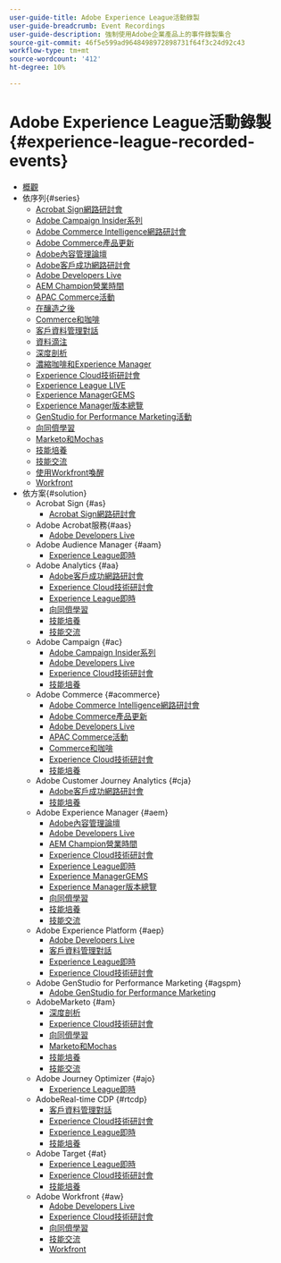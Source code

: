 ```yaml
---
user-guide-title: Adobe Experience League活動錄製
user-guide-breadcrumb: Event Recordings
user-guide-description: 強制使用Adobe企業產品上的事件錄製集合
source-git-commit: 46f5e599ad9648498972898731f64f3c24d92c43
workflow-type: tm+mt
source-wordcount: '412'
ht-degree: 10%

---
```



# Adobe Experience League活動錄製 {#experience-league-recorded-events}

+ [概觀](overview.md)
+ 依序列{#series}
   + [Acrobat Sign網路研討會](https://experienceleague.adobe.com/docs/events/acrobat-sign-webinars/overview.html)
   + [Adobe Campaign Insider系列](https://experienceleague.adobe.com/docs/events/adobe-campaign-insider-recordings/overview.html)
   + [Adobe Commerce Intelligence網路研討會](https://experienceleague.adobe.com/docs/events/mbi-webinars-recordings/overview.html)
   + [Adobe Commerce產品更新](https://experienceleague.adobe.com/docs/events/adobe-commerce-product-update-recordings/overview.html)
   + [Adobe內容管理論壇](https://experienceleague.adobe.com/docs/events/adobe-content-management-forum-recordings/overview.html)
   + [Adobe客戶成功網路研討會](https://experienceleague.adobe.com/docs/events/adobe-customer-success-webinar-recordings/overview.html)
   + [Adobe Developers Live](https://experienceleague.adobe.com/docs/events/adobe-developers-live-recordings/overview.html)
   + [AEM Champion營業時間](https://experienceleague.adobe.com/docs/events/aem-champion-office-hours/overview.html)
   + [APAC Commerce活動](https://experienceleague.adobe.com/docs/events/apac-commerce-recordings/overview.html)
   + [在釀造之後](https://experienceleague.adobe.com/docs/events/deep-dives-recordings/overview.html)
   + [Commerce和咖啡](https://experienceleague.adobe.com/docs/events/commerce-and-coffee-recordings/overview.html)
   + [客戶資料管理對話](https://experienceleague.adobe.com/docs/events/customer-data-management-voices-recordings/overview.html?lang=zh-Hant)
   + [資料滴注](https://experienceleague.adobe.com/docs/events/deep-dives-recordings/overview.html)
   + [深度剖析](https://experienceleague.adobe.com/docs/events/deep-dives-recordings/overview.html)
   + [濃縮咖啡和Experience Manager](https://experienceleague.adobe.com/docs/events/deep-dives-recordings/overview.html)
   + [Experience Cloud技術研討會](https://experienceleague.adobe.com/docs/events/tech-sessions/overview.html)
   + [Experience League LIVE](https://experienceleague.adobe.com/docs/events/experience-league-live-recordings/overview.html)
   + [Experience ManagerGEMS](https://experienceleague.adobe.com/docs/events/experience-manager-gems-recordings/overview.html)
   + [Experience Manager版本總覽](https://experienceleague.adobe.com/docs/events/aemcs-release-update-recordings/overview.html?lang=zh-Hant)
   + [GenStudio for Performance Marketing活動](https://experienceleague.adobe.com/docs/events/genstudio-for-performance-marketing-events/overview.html)
   + [向同儕學習](https://experienceleague.adobe.com/docs/events/learn-from-your-peers-recordings/overview.html)
   + [Marketo和Mochas](https://experienceleague.adobe.com/docs/events/marketo-and-mochas-recordings/overview.html)
   + [技能培養](https://experienceleague.adobe.com/docs/events/skill-builder-recordings/overview.html)
   + [技能交流](https://experienceleague.adobe.com/docs/events/the-skill-exchange-recordings/overview.html)
   + [使用Workfront喚醒](https://experienceleague.adobe.com/docs/events/deep-dives-recordings/overview.html)
   + [Workfront](https://experienceleague.adobe.com/docs/events/workfront-recordings/overview.html)
+ 依方案{#solution}
   + Acrobat Sign {#as}
      + [Acrobat Sign網路研討會](https://experienceleague.adobe.com/docs/events/acrobat-sign-webinars/overview.html)
   + Adobe Acrobat服務{#aas}
      + [Adobe Developers Live](https://experienceleague.adobe.com/docs/events/adobe-developers-live-recordings/overview.html)
   + Adobe Audience Manager {#aam}
      + [Experience League即時](https://experienceleague.adobe.com/docs/events/experience-league-live-recordings/overview.html)
   + Adobe Analytics {#aa}
      + [Adobe客戶成功網路研討會](https://experienceleague.adobe.com/docs/events/adobe-customer-success-webinar-recordings/overview.html)
      + [Experience Cloud技術研討會](https://experienceleague.adobe.com/docs/events/tech-sessions/overview.html)
      + [Experience League即時](https://experienceleague.adobe.com/docs/events/experience-league-live-recordings/overview.html)
      + [向同儕學習](https://experienceleague.adobe.com/docs/events/learn-from-your-peers-recordings/overview.html)
      + [技能培養](https://experienceleague.adobe.com/docs/events/skill-builder-recordings/overview.html)
      + [技能交流](https://experienceleague.adobe.com/docs/events/the-skill-exchange-recordings/overview.html)
   + Adobe Campaign {#ac}
      + [Adobe Campaign Insider系列](https://experienceleague.adobe.com/docs/events/adobe-campaign-insider-recordings/overview.html)
      + [Adobe Developers Live](https://experienceleague.adobe.com/docs/events/adobe-developers-live-recordings/overview.html)
      + [Experience Cloud技術研討會](https://experienceleague.adobe.com/docs/events/tech-sessions/overview.html)
      + [技能培養](https://experienceleague.adobe.com/docs/events/skill-builder-recordings/overview.html)
   + Adobe Commerce {#acommerce}
      + [Adobe Commerce Intelligence網路研討會](https://experienceleague.adobe.com/docs/events/mbi-webinars-recordings/overview.html)
      + [Adobe Commerce產品更新](https://experienceleague.adobe.com/docs/events/adobe-commerce-product-update-recordings/overview.html)
      + [Adobe Developers Live](https://experienceleague.adobe.com/docs/events/adobe-developers-live-recordings/overview.html)
      + [APAC Commerce活動](https://experienceleague.adobe.com/docs/events/apac-commerce-recordings/overview.html)
      + [Commerce和咖啡](https://experienceleague.adobe.com/docs/events/commerce-and-coffee-recordings/overview.html)
      + [Experience Cloud技術研討會](https://experienceleague.adobe.com/docs/events/tech-sessions/overview.html)
      + [技能培養](https://experienceleague.adobe.com/docs/events/skill-builder-recordings/overview.html)
   + Adobe Customer Journey Analytics {#cja}
      + [Adobe客戶成功網路研討會](https://experienceleague.adobe.com/docs/events/adobe-customer-success-webinar-recordings/overview.html)
      + [技能培養](https://experienceleague.adobe.com/docs/events/skill-builder-recordings/overview.html)
   + Adobe Experience Manager {#aem}
      + [Adobe內容管理論壇](https://experienceleague.adobe.com/docs/events/adobe-content-management-forum-recordings/overview.html)
      + [Adobe Developers Live](https://experienceleague.adobe.com/docs/events/adobe-developers-live-recordings/overview.html)
      + [AEM Champion營業時間](https://experienceleague.adobe.com/docs/events/aem-champion-office-hours/overview.html)
      + [Experience Cloud技術研討會](https://experienceleague.adobe.com/docs/events/tech-sessions/overview.html)
      + [Experience League即時](https://experienceleague.adobe.com/docs/events/experience-league-live-recordings/overview.html)
      + [Experience ManagerGEMS](https://experienceleague.adobe.com/docs/events/experience-manager-gems-recordings/overview.html)
      + [Experience Manager版本總覽](https://experienceleague.adobe.com/docs/events/aemcs-release-update-recordings/overview.html?lang=zh-Hant)
      + [向同儕學習](https://experienceleague.adobe.com/docs/events/learn-from-your-peers-recordings/overview.html)
      + [技能培養](https://experienceleague.adobe.com/docs/events/skill-builder-recordings/overview.html)
      + [技能交流](https://experienceleague.adobe.com/docs/events/the-skill-exchange-recordings/overview.html)
   + Adobe Experience Platform {#aep}
      + [Adobe Developers Live](https://experienceleague.adobe.com/docs/events/adobe-developers-live-recordings/overview.html)
      + [客戶資料管理對話](https://experienceleague.adobe.com/docs/events/customer-data-management-voices-recordings/overview.html?lang=zh-Hant)
      + [Experience League即時](https://experienceleague.adobe.com/docs/events/experience-league-live-recordings/overview.html)
      + [Experience Cloud技術研討會](https://experienceleague.adobe.com/docs/events/tech-sessions/overview.html)
   + Adobe GenStudio for Performance Marketing {#agspm}
      + [Adobe GenStudio for Performance Marketing](https://experienceleague.adobe.com/docs/events/genstudio-for-performance-marketing-events/overview.html)
   + AdobeMarketo {#am}
      + [深度剖析](https://experienceleague.adobe.com/docs/events/deep-dives-recordings/overview.html)
      + [Experience Cloud技術研討會](https://experienceleague.adobe.com/docs/events/tech-sessions/overview.html)
      + [向同儕學習](https://experienceleague.adobe.com/docs/events/learn-from-your-peers-recordings/overview.html)
      + [Marketo和Mochas](https://experienceleague.adobe.com/docs/events/marketo-and-mochas-recordings/overview.html)
      + [技能培養](https://experienceleague.adobe.com/docs/events/skill-builder-recordings/overview.html)
      + [技能交流](https://experienceleague.adobe.com/docs/events/the-skill-exchange-recordings/overview.html)
   + Adobe Journey Optimizer {#ajo}
      + [Experience League即時](https://experienceleague.adobe.com/docs/events/experience-league-live-recordings/overview.html)
   + AdobeReal-time CDP {#rtcdp}
      + [客戶資料管理對話](https://experienceleague.adobe.com/docs/events/customer-data-management-voices-recordings/overview.html?lang=zh-Hant)
      + [Experience Cloud技術研討會](https://experienceleague.adobe.com/docs/events/tech-sessions/overview.html)
      + [Experience League即時](https://experienceleague.adobe.com/docs/events/experience-league-live-recordings/overview.html)
      + [技能培養](https://experienceleague.adobe.com/docs/events/skill-builder-recordings/overview.html)
   + Adobe Target {#at}
      + [Experience League即時](https://experienceleague.adobe.com/docs/events/experience-league-live-recordings/overview.html)
      + [Experience Cloud技術研討會](https://experienceleague.adobe.com/docs/events/tech-sessions/overview.html)
      + [技能培養](https://experienceleague.adobe.com/docs/events/skill-builder-recordings/overview.html)
   + Adobe Workfront {#aw}
      + [Adobe Developers Live](https://experienceleague.adobe.com/docs/events/adobe-developers-live-recordings/overview.html)
      + [Experience Cloud技術研討會](https://experienceleague.adobe.com/docs/events/tech-sessions/overview.html)
      + [向同儕學習](https://experienceleague.adobe.com/docs/events/learn-from-your-peers-recordings/overview.html)
      + [技能交流](https://experienceleague.adobe.com/docs/events/the-skill-exchange-recordings/overview.html)
      + [Workfront](https://experienceleague.adobe.com/docs/events/workfront-recordings/overview.html)